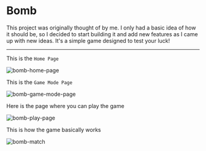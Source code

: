 # Bomb

This project was originally thought of by me. I only had a basic idea of how it should be, so I decided to start building it and add new features as I came up with new ideas. It's a simple game designed to test your luck!

---

This is the `Home Page`

![bomb-home-page](https://user-images.githubusercontent.com/122624016/234380086-5f205ee7-1cab-42e2-be04-2c2fc2a606bc.png)

This is the `Game Mode Page`

![bomb-game-mode-page](https://user-images.githubusercontent.com/122624016/234380370-31fe3c31-78e6-41e8-afb1-e6459f15482e.png)

Here is the page where you can play the game

![bomb-play-page](https://user-images.githubusercontent.com/122624016/234381269-1f6934ee-718e-431c-ae73-1bcf437985bc.png)

This is how the game basically works

![bomb-match](https://user-images.githubusercontent.com/122624016/234381646-b463b77e-6985-49a4-b6b8-5ca02bea2ea5.gif)
